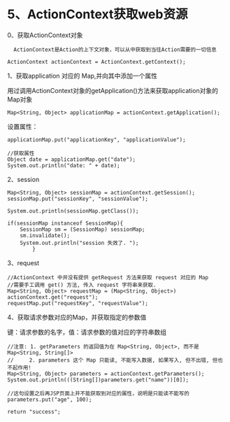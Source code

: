 # 5、ActionContext获取web资源

0、获取ActionContext对象

      ActionContext是Action的上下文对象，可以从中获取到当往Action需要的一切信息

```
ActionContext actionContext = ActionContext.getContext();
```

1、获取application 对应的 Map,并向其中添加一个属性

用过调用ActionContext对象的getApplication\(\)方法来获取application对象的Map对象

```
Map<String, Object> applicationMap = actionContext.getApplication();
```

设置属性：

`applicationMap.put("applicationKey", "applicationValue");`

```
//获取属性
Object date = applicationMap.get("date");
System.out.println("date: " + date); 
```

2、session

```
Map<String, Object> sessionMap = actionContext.getSession();
sessionMap.put("sessionKey", "sessionValue");
		
System.out.println(sessionMap.getClass()); 
		
if(sessionMap instanceof SessionMap){
	SessionMap sm = (SessionMap) sessionMap;
	sm.invalidate();
	System.out.println("session 失效了. ");
		}
```

3、request

```
//ActionContext 中并没有提供 getRequest 方法来获取 request 对应的 Map
//需要手工调用 get() 方法, 传入 request 字符串来获取. 
Map<String, Object> requestMap = (Map<String, Object>) actionContext.get("request");
requestMap.put("requestKey", "requestValue");
```

4、获取请求参数对应的Map，并获取指定的参数值

键：请求参数的名字，值：请求参数的值对应的字符串数组

```
//注意: 1. getParameters 的返回值为在 Map<String, Object>, 而不是 Map<String, String[]>
//     2. parameters 这个 Map 只能读, 不能写入数据, 如果写入, 但不出错, 但也不起作用!
Map<String, Object> parameters = actionContext.getParameters();
System.out.println(((String[])parameters.get("name"))[0]);

//这句设置之后再JSP页面上并不能获取到对应的属性，说明是只能读不能写的				
parameters.put("age", 100);
		
return "success";
```



